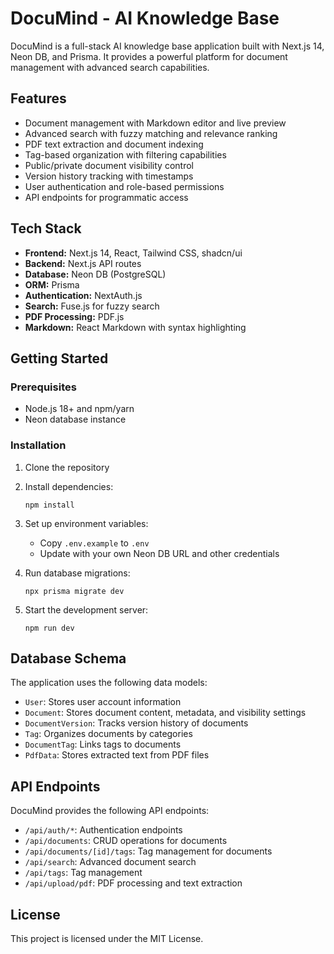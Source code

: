 # DocuMind - AI Knowledge Base

DocuMind is a full-stack AI knowledge base application built with Next.js 14, Neon DB, and Prisma. It provides a powerful platform for document management with advanced search capabilities.

## Features

- Document management with Markdown editor and live preview
- Advanced search with fuzzy matching and relevance ranking
- PDF text extraction and document indexing
- Tag-based organization with filtering capabilities
- Public/private document visibility control
- Version history tracking with timestamps
- User authentication and role-based permissions
- API endpoints for programmatic access

## Tech Stack

- **Frontend:** Next.js 14, React, Tailwind CSS, shadcn/ui
- **Backend:** Next.js API routes
- **Database:** Neon DB (PostgreSQL)
- **ORM:** Prisma
- **Authentication:** NextAuth.js
- **Search:** Fuse.js for fuzzy search
- **PDF Processing:** PDF.js
- **Markdown:** React Markdown with syntax highlighting

## Getting Started

### Prerequisites

- Node.js 18+ and npm/yarn
- Neon database instance

### Installation

1. Clone the repository
2. Install dependencies:
   ```
   npm install
   ```
3. Set up environment variables:
   - Copy `.env.example` to `.env`
   - Update with your own Neon DB URL and other credentials

4. Run database migrations:
   ```
   npx prisma migrate dev
   ```

5. Start the development server:
   ```
   npm run dev
   ```

## Database Schema

The application uses the following data models:

- `User`: Stores user account information
- `Document`: Stores document content, metadata, and visibility settings
- `DocumentVersion`: Tracks version history of documents
- `Tag`: Organizes documents by categories
- `DocumentTag`: Links tags to documents
- `PdfData`: Stores extracted text from PDF files

## API Endpoints

DocuMind provides the following API endpoints:

- `/api/auth/*`: Authentication endpoints
- `/api/documents`: CRUD operations for documents
- `/api/documents/[id]/tags`: Tag management for documents
- `/api/search`: Advanced document search
- `/api/tags`: Tag management
- `/api/upload/pdf`: PDF processing and text extraction

## License

This project is licensed under the MIT License.